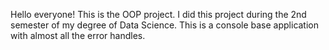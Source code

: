 Hello everyone! This is the OOP project. I did this project during the 2nd semester of my degree of Data Science.
This is a console base application with almost all the error handles.
